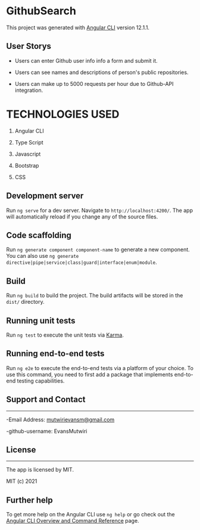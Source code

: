 # GithubSearch

This project was generated with [Angular CLI](https://github.com/angular/angular-cli) version 12.1.1.

## User Storys

- Users can enter Github user info info a form and submit it.

- Users can see names and descriptions of person's public repositories.

- Users can make up to 5000 requests per hour due to Github-API integration.

# TECHNOLOGIES USED

1. Angular CLI

2. Type Script

3. Javascript

4. Bootstrap

5. CSS

## Development server

Run `ng serve` for a dev server. Navigate to `http://localhost:4200/`. The app will automatically reload if you change any of the source files.

## Code scaffolding

Run `ng generate component component-name` to generate a new component. You can also use `ng generate directive|pipe|service|class|guard|interface|enum|module`.

## Build

Run `ng build` to build the project. The build artifacts will be stored in the `dist/` directory.

## Running unit tests

Run `ng test` to execute the unit tests via [Karma](https://karma-runner.github.io).

## Running end-to-end tests

Run `ng e2e` to execute the end-to-end tests via a platform of your choice. To use this command, you need to first add a package that implements end-to-end testing capabilities.

## Support and Contact
---

-Email Address: mutwirievansm@gmail.com

-github-username: EvansMutwiri

## License
---

The app is licensed by MIT.

MIT (c) 2021

## Further help

To get more help on the Angular CLI use `ng help` or go check out the [Angular CLI Overview and Command Reference](https://angular.io/cli) page.
